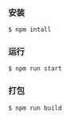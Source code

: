 ### 安装
```bash
$ npm intall
```
### 运行
```bash
$ npm run start
```
### 打包
```bash
$ npm run build
```




